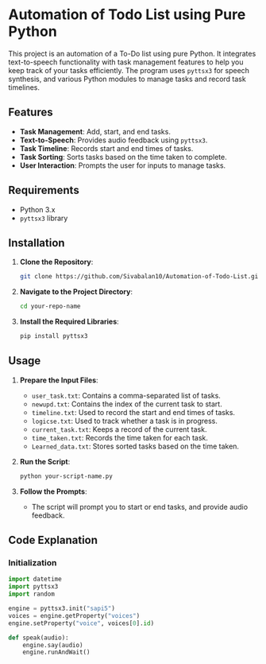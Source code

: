 # Automation of Todo List using Pure Python

This project is an automation of a To-Do list using pure Python. It integrates text-to-speech functionality with task management features to help you keep track of your tasks efficiently. The program uses `pyttsx3` for speech synthesis, and various Python modules to manage tasks and record task timelines.

## Features

- **Task Management**: Add, start, and end tasks.
- **Text-to-Speech**: Provides audio feedback using `pyttsx3`.
- **Task Timeline**: Records start and end times of tasks.
- **Task Sorting**: Sorts tasks based on the time taken to complete.
- **User Interaction**: Prompts the user for inputs to manage tasks.

## Requirements

- Python 3.x
- `pyttsx3` library

## Installation

1. **Clone the Repository**:
    ```sh
    git clone https://github.com/Sivabalan10/Automation-of-Todo-List.git
    ```
2. **Navigate to the Project Directory**:
    ```sh
    cd your-repo-name
    ```
3. **Install the Required Libraries**:
    ```sh
    pip install pyttsx3
    ```

## Usage

1. **Prepare the Input Files**:
    - `user_task.txt`: Contains a comma-separated list of tasks.
    - `newupd.txt`: Contains the index of the current task to start.
    - `timeline.txt`: Used to record the start and end times of tasks.
    - `logicse.txt`: Used to track whether a task is in progress.
    - `current_task.txt`: Keeps a record of the current task.
    - `time_taken.txt`: Records the time taken for each task.
    - `Learned_data.txt`: Stores sorted tasks based on the time taken.

2. **Run the Script**:
    ```sh
    python your-script-name.py
    ```
3. **Follow the Prompts**:
    - The script will prompt you to start or end tasks, and provide audio feedback.

## Code Explanation

### Initialization

```python
import datetime
import pyttsx3
import random

engine = pyttsx3.init("sapi5")
voices = engine.getProperty("voices")
engine.setProperty("voice", voices[0].id)

def speak(audio):
    engine.say(audio)
    engine.runAndWait()
